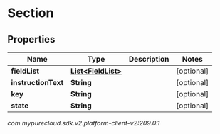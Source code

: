 # Section


## Properties

| Name | Type | Description | Notes |
| ------------ | ------------- | ------------- | ------------- |
| **fieldList** | [**List&lt;FieldList&gt;**](FieldList) |  |  [optional] |
| **instructionText** | **String** |  |  [optional] |
| **key** | **String** |  |  [optional] |
| **state** | **String** |  |  [optional] |




_com.mypurecloud.sdk.v2:platform-client-v2:209.0.1_
